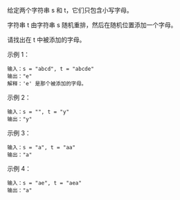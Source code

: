 给定两个字符串 s 和 t，它们只包含小写字母。

字符串 t 由字符串 s 随机重排，然后在随机位置添加一个字母。

请找出在 t 中被添加的字母。

示例 1：
```
输入：s = "abcd", t = "abcde"
输出："e"
解释：'e' 是那个被添加的字母。
```
示例 2：
```
输入：s = "", t = "y"
输出："y"
```
示例 3：
```
输入：s = "a", t = "aa"
输出："a"
```
示例 4：
```
输入：s = "ae", t = "aea"
输出："a"
```